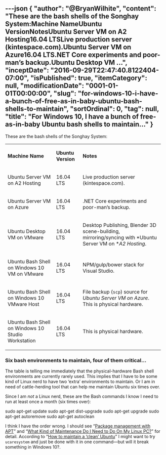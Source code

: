 ---json
{
  "author": "@BryanWilhite",
  "content": "These are the bash shells of the Songhay System:Machine NameUbuntu VersionNotesUbuntu Server VM on A2 Hosting16.04 LTSLive production server (kintespace.com).Ubuntu Server VM on Azure16.04 LTS.NET Core experiments and poor-man’s backup.Ubuntu Desktop VM ...",
  "inceptDate": "2016-09-29T22:47:40.8122404-07:00",
  "isPublished": true,
  "itemCategory": null,
  "modificationDate": "0001-01-01T00:00:00",
  "slug": "for-windows-10-i-have-a-bunch-of-free-as-in-baby-ubuntu-bash-shells-to-maintain",
  "sortOrdinal": 0,
  "tag": null,
  "title": "For Windows 10, I have a bunch of free-as-in-baby Ubuntu bash shells to maintain…"
}
---

These are the bash shells of the Songhay System:
<table class="WordWalkingStickTable"><tr><td>

**Machine Name**
</td><td>

**Ubuntu Version**
</td><td>

**Notes**
</td></tr><tr><td>

Ubuntu Server VM on A2 Hosting
</td><td>

16.04 LTS
</td><td>

Live production server (kintespace.com).
</td></tr><tr><td>

Ubuntu Server VM on Azure
</td><td>

16.04 LTS
</td><td>

.NET Core experiments and poor-man’s backup.
</td></tr><tr><td>

Ubuntu Desktop VM on VMware
</td><td>

16.04 LTS
</td><td>

Desktop Publishing, Blender 3D scene-building, mirroring/syncing with *Ubuntu Server VM on **A2 Hosting*.
</td></tr><tr><td>

Ubuntu Bash Shell on Windows 10 VM on VMware
</td><td>

16.04 LTS
</td><td>

NPM/gulp/bower stack for Visual Studio.
</td></tr><tr><td>

Ubuntu Bash Shell on Windows 10 VMware Host
</td><td>

16.04 LTS
</td><td>

File backup (`scp`) source for *Ubuntu Server VM on Azure*. This is physical hardware.
</td></tr><tr><td>

Ubuntu Bash Shell on Windows 10 Studio Workstation
</td><td>

16.04 LTS
</td><td>

This is physical hardware.
</td></tr></table>

### Six bash environments to maintain, four of them critical…

The table is telling me immediately that the physical-hardware Bash shell environments are currently rarely used. This implies that I have to be some kind of Linux nerd to have two ‘extra’ environments to maintain. Or I am in need of cattle-herding tool that can help me maintain Ubuntu six times over.

Since I am *not* a Linux nerd, these are the Bash commands I know I need to run at least once a month (six times over):


sudo apt-get update
sudo apt-get dist-upgrade
sudo apt-get upgrade
sudo apt-get autoremove
sudo apt-get autoclean
    

I think I have the order wrong. I should see “[Package management with APT](https://help.ubuntu.com/community/AptGet/Howto)” and “[What Kind of Maintenance Do I Need to Do On My Linux PC?](http://lifehacker.com/5817282/what-kind-of-maintenance-do-i-need-to-do-on-my-linux-pc)” for detail. According to “[How to maintain a ‘clean’ Ubuntu](https://www.howtoforge.com/tutorial/how-to-maintain-a-clean-ubuntu/)” I might want to try `ucaresystem` and just be done with it in one command—but will it break something in Windows 10?.
